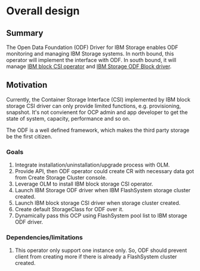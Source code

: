# Overall design

## Summary

The Open Data Foundation (ODF) Driver for IBM Storage enables ODF monitoring
and managing IBM Storage systems. In north bound, this operator will implement the
interface with ODF. In south bound, it will manage [IBM block CSI operator](https://github.com/IBM/ibm-block-csi-operator) and [IBM Storage ODF Block driver](https://github.com/IBM/ibm-storage-odf-block-driver).

## Motivation

Currently, the Container Storage Interface (CSI) implemented by IBM block
storage CSI driver can only provide limited functions, e.g. provisioning,
snapshot. It's not convienent for OCP admin and app developer to get the
state of system, capacity, performance and so on.

The ODF is a well defined framework, which makes the third party storage
be the first citizen.

### Goals

1. Integrate installation/uninstallation/upgrade process with OLM.
2. Provide API, then ODF operator could create CR with necessary data got from
   Create Storage Cluster console.
3. Leverage OLM to install IBM block storage CSI operator.
4. Launch IBM Storage ODF driver when IBM FlashSystem storage cluster created.
5. Launch IBM block storage CSI driver when storage cluster created.
6. Create default StorageClass for ODF over it.
7. Dynamically pass this OCP using FlashSystem pool list to IBM storage ODF driver.

### Dependencies/limitations

1. This operator only support one instance only. So, ODF should prevent client from creating more if there is already a FlashSystem cluster created.
